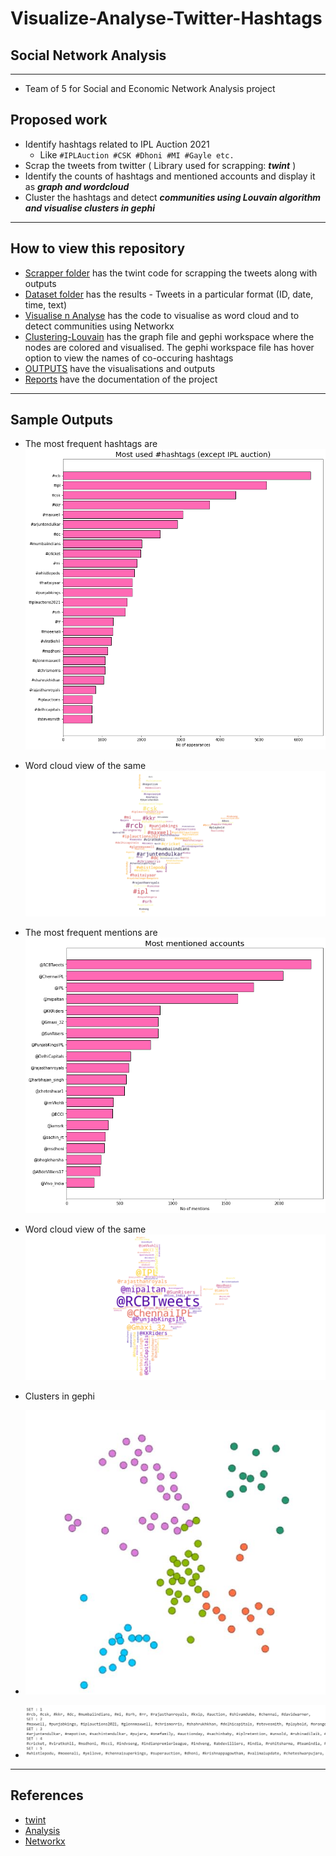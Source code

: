 # Visualize-Analyse-Twitter-Hashtags
## Social Network Analysis
---
- Team of 5 for Social and Economic Network Analysis project
## Proposed work
- Identify hashtags related to IPL Auction 2021
	- Like `#IPLAuction #CSK #Dhoni #MI #Gayle etc. `
- Scrap the tweets from twitter ( Library used for scrapping: ***twint*** )
- Identify the counts of hashtags and mentioned accounts and display it as ***graph and wordcloud***
- Cluster the hashtags and detect ***communities using Louvain algorithm and visualise clusters in gephi***
---
## How to view this repository
- [Scrapper folder](https://github.com/SwethaMagesh/Visualize-Twitter-Hashtags/tree/main/Scrapper) has the twint code for scrapping the tweets along with outputs
- [Dataset folder](https://github.com/SwethaMagesh/Visualize-Twitter-Hashtags/tree/main/Dataset) has the results - Tweets in a particular format (ID, date, time, text)
- [Visualise n Analyse](https://github.com/SwethaMagesh/Visualize-Twitter-Hashtags/tree/main/Visualise%20n%20Analyse) has the code to visualise as word cloud and to detect communities using Networkx
- [Clustering-Louvain](https://github.com/SwethaMagesh/Visualize-Twitter-Hashtags/tree/main/Clustering-Louvain) has the graph file and gephi workspace where the nodes are colored and visualised. The gephi workspace file has hover option to view the names of co-occuring hashtags
- [OUTPUTS](https://github.com/SwethaMagesh/Visualize-Twitter-Hashtags/tree/main/OUTPUTS) have the visualisations and outputs
- [Reports]() have the documentation of the project

---
## Sample Outputs
- The most frequent hashtags are 
![image](https://github.com/SwethaMagesh/Visualize-Twitter-Hashtags/blob/main/OUTPUTS/graphHash.png)
- Word cloud view of the same
![image](https://github.com/SwethaMagesh/Visualize-Twitter-Hashtags/blob/main/OUTPUTS/hashCloud.png)
- The most frequent mentions are
![image](https://github.com/SwethaMagesh/Visualize-Twitter-Hashtags/blob/main/OUTPUTS/graphMentions.png)
- Word cloud view of the same
![image](https://github.com/SwethaMagesh/Visualize-Twitter-Hashtags/blob/main/OUTPUTS/mentionCloud.png)

- Clusters in gephi
- ![image](https://github.com/SwethaMagesh/Visualize-Twitter-Hashtags/blob/main/OUTPUTS/clusterOutput.JPG)
- ![image](https://github.com/SwethaMagesh/Visualize-Twitter-Hashtags/blob/main/OUTPUTS/clusterNetworkx.JPG)

---
## References
- [twint](https://github.com/twintproject/twint)
- [Analysis](https://towardsdatascience.com/visualization-of-information-from-raw-twitter-data-part-1-99181ad19c)
- [Networkx](https://python-louvain.readthedocs.io/en/latest/)
